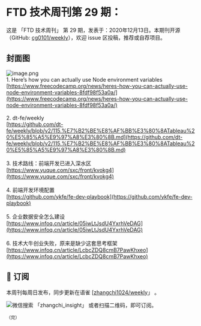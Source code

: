 # FTD 技术周刊第 29 期：
这是 「FTD 技术周刊」 第 29 期，发表于：2020年12月13日。本期刊开源（GitHub: [cg0101/weekly](https://github.com/cg0101/weekly)），欢迎 issue 区投稿，推荐或自荐项目。
## 封面图


![image.png](https://cdn.nlark.com/yuque/0/2020/png/132503/1605587334224-a4f38259-5b9f-444e-8353-7050d1ea22a3.png#height=711&id=zyQV4&margin=%5Bobject%20Object%5D&name=image.png&originHeight=711&originWidth=1080&originalType=binary&size=1877171&status=done&style=none&width=1080)<br />1. Here’s how you can actually use Node environment variables<br />[https://www.freecodecamp.org/news/heres-how-you-can-actually-use-node-environment-variables-8fdf98f53a0a/](https://www.freecodecamp.org/news/heres-how-you-can-actually-use-node-environment-variables-8fdf98f53a0a/)<br />
<br />2. dt-fe/weekly<br />[https://github.com/dt-fe/weekly/blob/v2/115.%E7%B2%BE%E8%AF%BB%E3%80%8ATableau%20%E5%85%A5%E9%97%A8%E3%80%8B.md](https://github.com/dt-fe/weekly/blob/v2/115.%E7%B2%BE%E8%AF%BB%E3%80%8ATableau%20%E5%85%A5%E9%97%A8%E3%80%8B.md)<br />
<br />3. 技术路线：前端开发已进入深水区<br />[https://www.yuque.com/sxc/front/kvokg4](https://www.yuque.com/sxc/front/kvokg4)<br />
<br />4. 前端开发环境配置<br />[https://github.com/ykfe/fe-dev-playbook](https://github.com/ykfe/fe-dev-playbook)<br />
<br />5. 企业数据安全怎么建设<br />[https://www.infoq.cn/article/05iwLtJsdU4YxrhVeDAG](https://www.infoq.cn/article/05iwLtJsdU4YxrhVeDAG)<br />
<br />6. 技术大牛创业失败，原来是缺少这套思考框架<br />[https://www.infoq.cn/article/LcbcZDQ8cmB7PawKhxeo](https://www.infoq.cn/article/LcbcZDQ8cmB7PawKhxeo)



## 📅 订阅
本周刊每周日发布，同步更新在语雀 [[zhangchi1024/weekly](https://www.yuque.com/zhangchi1024/weekly)」 。


微信搜索 「zhangchi_insight」 或者扫描二维码，即可订阅。
    <img src="https://cdn.nlark.com/yuque/0/2021/jpeg/132503/1640750963398-e8538e9e-6b96-46f7-abff-c93b56bdd377.jpeg?x-oss-process=image%2Fwatermark%2Ctype_d3F5LW1pY3JvaGVp%2Csize_36%2Ctext_5byg6amw%2Ccolor_FFFFFF%2Cshadow_50%2Ct_80%2Cg_se%2Cx_10%2Cy_10%2Fresize%2Cw_426%2Climit_0" style="float:left">
    
    （完）
